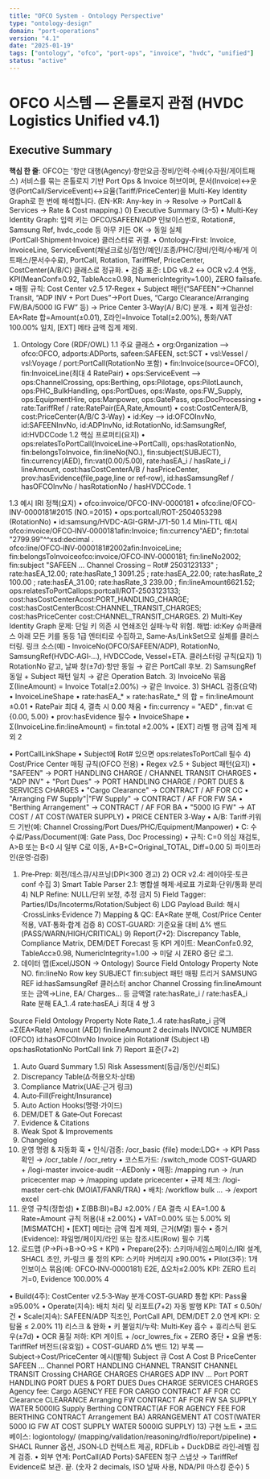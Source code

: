 ```yaml
---
title: "OFCO System - Ontology Perspective"
type: "ontology-design"
domain: "port-operations"
version: "4.1"
date: "2025-01-19"
tags: ["ontology", "ofco", "port-ops", "invoice", "hvdc", "unified"]
status: "active"
---
```


# OFCO 시스템 — 온톨로지 관점 (HVDC Logistics Unified v4.1)

## Executive Summary

**핵심 한 줄**: OFCO는 '항만 대행(Agency)·항만요금·장비/인력·수배(수자원/게이트패스) 서비스를 묶는 온톨로지 기반 Port Ops & Invoice 허브이며, 문서(Invoice)↔운영(PortCall/ServiceEvent)↔요율(Tariff/PriceCenter)을 Multi-Key Identity Graph로 한 번에 해석합니다. (EN-KR: Any-key in → Resolve → PortCall & Services → Rate & Cost mapping.)
0) Executive Summary (3–5)
• Multi‑Key Identity Graph: 입력 키는 OFCO/SAFEEN/ADP 인보이스번호, Rotation#, Samsung Ref,
hvdc_code 등 아무 키든 OK → 동일 실체(PortCall·Shipment·Invoice) 클러스터로 귀결.
• Ontology‑First: Invoice, InvoiceLine, ServiceEvent(채널크로싱/접안/예인/조종/PHC/장비/인력/수배/게
이트패스/문서수수료), PortCall, Rotation, TariffRef, PriceCenter, CostCenter(A/B/C) 클래스로 정규화.
• 검증 표준: LDG v8.2 ↔ OCR v2.4 연동, KPI(MeanConf≥0.92, TableAcc≥0.98,
NumericIntegrity=1.00), ZERO failsafe.
• 매핑 규칙: Cost Center v2.5 17‑Regex + Subject 패턴(“SAFEEN”→Channel Transit, “ADP INV + Port
Dues”→Port Dues, “Cargo Clearance/Arranging FW/BA/5000 IG FW” 등) → Price Center 3‑Way(A/
B/C) 분개.
• 회계 일관성: EA×Rate 합=Amount(±0.01), Σ라인=Invoice Total(±2.00%), 통화/VAT 100.00% 일치,
[EXT] 메타 금액 집계 제외.
1) Ontology Core (RDF/OWL)
1.1 주요 클래스
• org:Organization ⟶ ofco:OFCO, adports:ADPorts, safeen:SAFEEN, sct:SCT
• vsl:Vessel / vsl:Voyage / port:PortCall(RotationNo 포함)
• fin:Invoice(source=OFCO), fin:InvoiceLine(최대 4 RatePair)
• ops:ServiceEvent ⟶ ops:ChannelCrossing, ops:Berthing, ops:Pilotage, ops:PilotLaunch,
ops:PHC_BulkHandling, ops:PortDues, ops:Waste, ops:FW_Supply, ops:EquipmentHire,
ops:Manpower, ops:GatePass, ops:DocProcessing
• rate:TariffRef / rate:RatePair(EA,Rate,Amount)
• cost:CostCenterA/B, cost:PriceCenter(A/B/C 3‑Way)
• id:Key ⟶ id:OFCOInvNo, id:SAFEENInvNo, id:ADPInvNo, id:RotationNo, id:SamsungRef,
id:HVDCCode
1.2 핵심 프로퍼티(요지)
• ops:relatesToPortCall(InvoiceLine→PortCall), ops:hasRotationNo, fin:belongsToInvoice,
fin:lineNo(NO.), fin:subject(SUBJECT), fin:currency(AED), fin:vat(0.00/5.00), rate:hasEA_i /
hasRate_i / lineAmount, cost:hasCostCenterA/B / hasPriceCenter,
prov:hasEvidence(file,page,line or ref‑row), id:hasSamsungRef / hasOFCOInvNo /
hasRotationNo / hasHVDCCode.
1

1.3 예시 IRI 정책(요지)
• ofco:invoice/OFCO-INV-0000181
• ofco:line/OFCO-INV-0000181#2015 (NO.=2015)
• ops:portcall/ROT-2504053298 (RotationNo)
• id:samsung/HVDC-AGI-GRM-J71-50
1.4 Mini‑TTL 예시
ofco:invoice/OFCO‑INV‑0000181afin:Invoice;
fin:currency"AED"; fin:total "2799.99"^^xsd:decimal .
ofco:line/OFCO‑INV‑0000181#2002afin:InvoiceLine;
fin:belongsToInvoiceofco:invoice/OFCO‑INV‑0000181;
fin:lineNo2002; fin:subject "SAFEEN … Channel Crossing – Rot# 2503123133" ;
rate:hasEA_12.00; rate:hasRate_1 3091.25 ;
rate:hasEA_22.00; rate:hasRate_2 100.00 ;
rate:hasEA_31.00; rate:hasRate_3 239.00 ;
fin:lineAmount6621.52;
ops:relatesToPortCallops:portcall/ROT‑2503123133;
cost:hasCostCenterAcost:PORT_HANDLING_CHARGE;
cost:hasCostCenterBcost:CHANNEL_TRANSIT_CHARGES;
cost:hasPriceCenter cost:CHANNEL_TRANSIT_CHARGES.
2) Multi‑Key Identity Graph
문제: 단일 키 의존 시 연쇄조인 실패·누락 위험.
해법: id:Key 슈퍼클래스 아래 모든 키를 동등 1급 엔터티로 수집하고, Same‑As/LinkSet으로 실체를 클러스터링.
링크 소스(예) ‑ InvoiceNo(OFCO/SAFEEN/ADP), RotationNo, SamsungRef(HVDC‑AGI‑…), HVDCCode,
Vessel+ETA.
클러스터링 규칙(요지) 1) RotationNo 같고, 날짜 창(±7d)·항만 동일 → 같은 PortCall 후보. 2) SamsungRef
동일 + Subject 패턴 일치 → 같은 Operation Batch. 3) InvoiceNo 묶음 Σ(lineAmount) = Invoice
Total(±2.00%) → 같은 Invoice.
3) SHACL 검증(요약)
• InvoiceLineShape
• rate:hasEA_* × rate:hasRate_* 의 합 = fin:lineAmount ±0.01
• RatePair 최대 4, 결측 시 0.00 채움
• fin:currency = "AED" , fin:vat ∈ {0.00, 5.00}
• prov:hasEvidence 필수
• InvoiceShape
• Σ(InvoiceLine.fin:lineAmount) = fin:total ±2.00%
• [EXT] 라벨 행 금액 집계 제외
2

• PortCallLinkShape
• Subject에 Rot# 있으면 ops:relatesToPortCall 필수
4) Cost/Price Center 매핑 규칙(OFCO 전용)
• Regex v2.5 + Subject 패턴(요지)
• "SAFEEN" → PORT HANDLING CHARGE / CHANNEL TRANSIT CHARGES
• "ADP INV" + "Port Dues" → PORT HANDLING CHARGE / PORT DUES & SERVICES
CHARGES
• "Cargo Clearance" → CONTRACT / AF FOR CC
• "Arranging FW Supply"|"FW Supply" → CONTRACT / AF FOR FW SA
• "Berthing Arrangement" → CONTRACT / AF FOR BA
• "5000 IG FW" → AT COST / AT COST(WATER SUPPLY)
• PRICE CENTER 3‑Way
• A/B: Tariff·키워드 기반(예: Channel Crossing/Port Dues/PHC/Equipment/Manpower)
• C: 수수료/Pass/Document(예: Gate Pass, Doc Processing)
• 규칙: C=0 의심 재검토, A>B 또는 B<0 시 일부 C로 이동, A+B+C=Original_TOTAL, Diff=0.00
5) 파이프라인(운영·검증)
1) Pre‑Prep: 회전/데스큐/샤프닝(DPI<300 경고) 2) OCR v2.4: 레이아웃·토큰 conf 수집 3) Smart Table Parser
2.1: 병합셀 해제·세로표 가로화·단위/통화 분리 4) NLP Refine: NULL/단위 보정, 추정 금지 5) Field Tagger:
Parties/IDs/Incoterms/Rotation/Subject 6) LDG Payload Build: 해시·CrossLinks·Evidence 7) Mapping &
QC: EA×Rate 분해, Cost/Price Center 적용, VAT·통화·합계 검증 8) COST‑GUARD: 기준요율 대비 Δ% 밴드
(PASS/WARN/HIGH/CRITICAL) 9) Report(7+2): Discrepancy Table, Compliance Matrix, DEM/DET Forecast
등
KPI 게이트: MeanConf≥0.92, TableAcc≥0.98, NumericIntegrity=1.00 → 미달 시 ZERO 중단 로그.
6) 데이터 맵(Excel/JSON → Ontology)
Source Field Ontology Property Note
NO. fin:lineNo Row key
SUBJECT fin:subject 패턴 매핑 트리거
SAMSUNG REF id:hasSamsungRef 클러스터 anchor
Channel Crossing fin:lineAmount 또는 금액→Line, EA/
Charges… 등 금액열 rate:hasRate_i / rate:hasEA_i Rate 분해
EA_1..4 rate:hasEA_i 최대 4 쌍
3

Source Field Ontology Property Note
Rate_1..4 rate:hasRate_i 금액=Σ(EA×Rate)
Amount (AED) fin:lineAmount 2 decimals
INVOICE NUMBER (OFCO) id:hasOFCOInvNo Invoice join
Rotation# (Subject 내) ops:hasRotationNo PortCall link
7) Report 표준(7+2)
1) Auto Guard Summary
1.5) Risk Assessment(등급/동인/신뢰도)
2) Discrepancy Table(Δ·허용오차·상태)
3) Compliance Matrix(UAE·근거 링크)
4) Auto‑Fill(Freight/Insurance)
5) Auto Action Hooks(명령·가이드)
6) DEM/DET & Gate‑Out Forecast
7) Evidence & Citations
8) Weak Spot & Improvements
9) Changelog
8) 운영 명령 & 자동화 훅
• 인식/검증: /ocr_basic {file} mode:LDG+ → KPI Pass 확인 → /ocr_table / /ocr_retry
• 코스트가드: /switch_mode COST-GUARD + /logi-master invoice-audit --AEDonly
• 매핑: /mapping run → /run pricecenter map → /mapping update pricecenter
• 규제 체크: /logi-master cert-chk (MOIAT/FANR/TRA)
• 배치: /workflow bulk … → /export excel
9) 운영 규칙(정합성)
• Σ(BB:BI)=BJ ±2.00% / EA 결측 시 EA=1.00 & Rate=Amount 규칙 허용(내 ±2.00%)
• VAT=0.00% 또는 5.00% 외 [MISMATCH]
• [EXT] 메타는 금액 집계 제외, 근거(M열) 필수
• 증거(Evidence): 파일명/페이지/라인 또는 참조시트(Row) 필수 기록
10) 로드맵 (P→Pi→B→O→S + KPI)
• Prepare(2주): 스키마/네임스페이스/IRI 설계, SHACL 초안, 키‑링크 룰 정의
KPI: 스키마 커버리지 ≥90.00%
• Pilot(3주): 1개 인보이스 묶음(예: OFCO‑INV‑0000181) E2E, Δ오차≤2.00%
KPI: ZERO 트리거=0, Evidence 100.00%
4

• Build(4주): CostCenter v2.5·3‑Way 분개·COST‑GUARD 통합
KPI: Pass율≥95.00%
• Operate(지속): 배치 처리 및 리포트(7+2) 자동 발행
KPI: TAT ≤ 0.50h/건
• Scale(지속): SAFEEN/ADP 직조인, PortCall API, DEM/DET 2.0 연계
KPI: 오탐율 ≤ 2.00%
11) 리스크 & 완화
• 키 불일치/누락: Multi‑Key 흡수 + 휴리스틱 윈도우(±7d)
• OCR 품질 저하: KPI 게이트 + /ocr_lowres_fix + ZERO 중단
• 요율 변동: TariffRef 버전드(유효일) + COST‑GUARD Δ% 밴드
12) 부록 — Subject→Cost/PriceCenter 예시(발췌)
Subject 큐 Cost A Cost B PriceCenter
SAFEEN … Channel PORT HANDLING CHANNEL TRANSIT CHANNEL TRANSIT
Crossing CHARGE CHARGES CHARGES
ADP INV … Port PORT HANDLING PORT DUES &
PORT DUES
Dues CHARGE SERVICES CHARGES
Agency fee: Cargo AGENCY FEE FOR CARGO
CONTRACT AF FOR CC
Clearance CLEARANCE
Arranging FW
CONTRACT AF FOR FW SA SUPPLY WATER 5000IG
Supply
Berthing CONTRACT(AF FOR AGENCY FEE FOR BERTHING
CONTRACT
Arrangement BA) ARRANGEMENT
AT COST(WATER
5000 IG FW AT COST SUPPLY WATER 5000IG
SUPPLY)
13) 구현 노트
• 코드베이스: logiontology/ (mapping/validation/reasoning/rdfio/report/pipeline)
• SHACL Runner 옵션, JSON‑LD 컨텍스트 제공, RDFLib + DuckDB로 라인‑레벨 집계 검증.
• 외부 연계: PortCall(AD Ports)·SAFEEN 청구 스냅샷 → TariffRef Evidence로 보관.
끝. (숫자 2 decimals, ISO 날짜 사용, NDA/PII 마스킹 준수)
5
